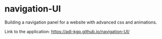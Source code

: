 # navigation-UI

Building a navigation panel for a website with advanced css and animations.

Link to the application: https://adi-kgp.github.io/navigation-UI/

